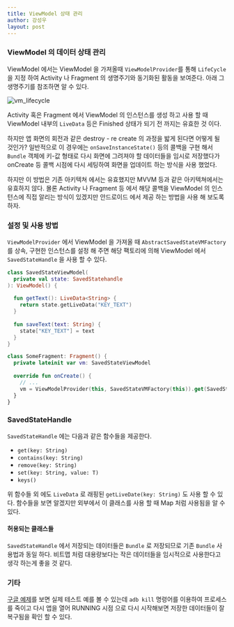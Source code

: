 ```yaml
---
title: ViewModel 상태 관리
author: 강성우
layout: post
---
```


### ViewModel 의 데이터 상태 관리

ViewModel 에서는 ViewModel 을 가져올때 `ViewModelProvider`를 통해 `LifeCycle` 을 지정 하여 Activity 나 Fragment 의 생명주기와 동기화된 활동을 보여준다. 아래 그 생명주기를 참조하면 알 수 있다. 

![vm_lifecycle](/blog/assets/images/viewmodel-lifecycle.png)

Activity 혹은 Fragment 에서 ViewModel 의 인스턴스를 생성 하고 사용 할 때 ViewModel 내부의 `LiveData` 등은 Finished 상태가 되기 전 까지는 유효한 것 이다. 

하지만 앱 화면의 회전과 같은 destroy - re create 의 과정을 밟게 된다면 어떻게 될 것인가? 일반적으로 이 경우에는 `onSaveInstanceState()` 등의 콜백을 구현 해서 `Bundle` 객체에 키-값 형태로 다시 화면에 그려져야 할 데이터들을 임시로 저장했다가 onCreate 등 콜백 시점에 다시 세팅하여 화면을 업데이트 하는 방식을 사용 했었다.

하지만 이 방법은 기존 아키텍쳐 에서는 유효했지만 MVVM 등과 같은 아키텍쳐에서는 유효하지 않다. 몰론 Activity 나 Fragment 등 에서 해당 콜백을 ViewModel 의 인스턴스에 직접 알리는 방식이 있겠지만 안드로이드 에서 제공 하는 방법을 사용 해 보도록 하자. 

### 설정 및 사용 방법

`ViewModelProvider` 에서 ViewModel 을 가져올 때 `AbstractSavedStateVMFactory` 를 상속, 구현한 인스턴스를 설정 해 주면 해당 팩토리에 의해 ViewModel 에서 `SavedStateHandle` 을 사용 할 수 있다. 

```kotlin
class SavedStateViewModel(
  private val state: SavedStatehandle
): ViewModel() {
  
  fun getText(): LiveData<String> {
    return state.getLiveData("KEY_TEXT")
  }
  
  fun saveText(text: String) {
    state["KEY_TEXT"] = text
  }
}

class SomeFragment: Fragment() {
  private lateinit var vm: SavedStateViewModel
  
  override fun onCreate() {
    // ...
    vm = ViewModelProvider(this, SavedStateVMFactory(this)).get(SavedStateViewModel::class.java)    
  }
}

```

### SavedStateHandle

`SavedStateHandle` 에는 다음과 같은 함수들을 제공한다. 

- `get(key: String)`
- `contains(key: String)`
- `remove(key: String)`
- `set(key: String, value: T)`
- `keys()`

위 함수들 외 에도 `LiveData` 로 래핑된 `getLiveDate(key: String)` 도 사용 할 수 있다. 함수들을 보면 알겠지만 외부에서 이 클래스를 사용 할 때 Map 처럼 사용됨을 알 수 있다. 

#### 허용되는 클래스들 

`SavedStateHandle` 에서 저장되는 데이터들은 `Bundle` 로 저장되므로 기존 `Bundle` 사용법과 동일 하다. 비트맵 처럼 대용량보다는 작은 데이터들을 임시적으로 사용한다고 생각 하는게 좋을 것 같다. 

### 기타

[구글 예제](https://codelabs.developers.google.com/codelabs/android-lifecycles/#6)를 보면 실제 테스트 예를 볼 수 있는데 `adb kill` 명령어를 이용하여 프로세스를 죽이고 다시 앱을 열어 RUNNING 시점 으로 다시 시작해보면 저장한 데이터들이 잘 복구됨을 확인 할 수 있다. 
